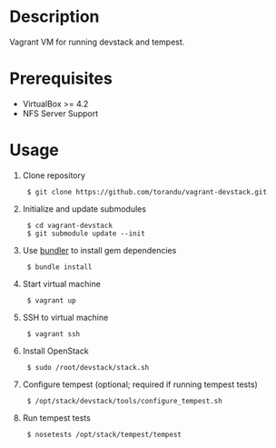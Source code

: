 # Description
Vagrant VM for running devstack and tempest.

# Prerequisites
* VirtualBox >= 4.2
* NFS Server Support

# Usage

1. Clone repository

        $ git clone https://github.com/torandu/vagrant-devstack.git

1. Initialize and update submodules

        $ cd vagrant-devstack
        $ git submodule update --init

1. Use [bundler](http://gembundler.com/) to install gem dependencies

        $ bundle install

1. Start virtual machine

        $ vagrant up

1. SSH to virtual machine

        $ vagrant ssh

1. Install OpenStack

        $ sudo /root/devstack/stack.sh

1. Configure tempest (optional; required if running tempest tests)

        $ /opt/stack/devstack/tools/configure_tempest.sh

1. Run tempest tests

        $ nosetests /opt/stack/tempest/tempest
